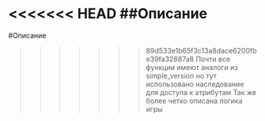 <<<<<<< HEAD
##Описание
=======

#Описание

>>>>>>> 89d533e1b65f3c13a8dace6200fbe39fa32887a8
Почти все функции имеют аналоги из simple\_version но тут использовано наследование для доступа к атрибутам
Так же более четко описана логика игры
